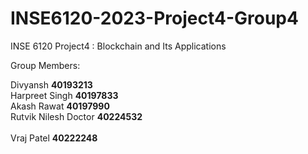 # INSE6120-2023-Project4-Group4


INSE 6120 Project4 : Blockchain and Its Applications

Group Members:

Divyansh	  <b>40193213</b>              
Harpreet Singh	    <b>40197833</b> <br>
Akash Rawat	    <b>40197990</b>  <br>
Rutvik Nilesh Doctor	        <b>40224532</b>  <br>	
Vraj Patel    <b>40222248</b>  <br>
